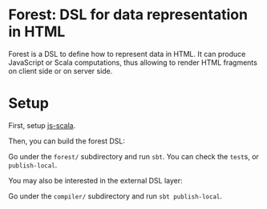 # Forest: DSL for data representation in HTML

Forest is a DSL to define how to represent data in HTML. It can produce JavaScript or Scala computations, thus allowing to render HTML fragments on client side or on server side.

# Setup

First, setup [js-scala](http://github.com/js-scala/js-scala).

Then, you can build the forest DSL:

Go under the `forest/` subdirectory and run `sbt`. You can check the `test`s, or `publish-local`.

You may also be interested in the external DSL layer:

Go under the `compiler/` subdirectory and run `sbt publish-local`.
